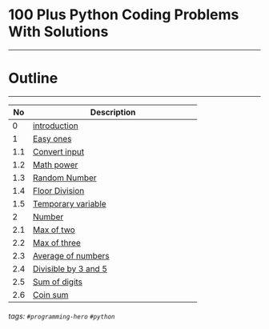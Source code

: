 # 100 Plus Python Coding Problems With Solutions
---

# Outline
---

| No  | <div style="width:320px"> Description </div> |
| --- | -------------------------------------------- |
| 0   | [introduction](#)                            |
| 1   | [Easy ones](#)                               |
| 1.1 | [Convert input](#)                           |
| 1.2 | [Math power](#)                              |
| 1.3 | [Random Number](#)                           |
| 1.4 | [Floor Division](#)                          |
| 1.5 | [Temporary variable](#)                      |
| 2   | [Number](#)                                  |
| 2.1 | [Max of two](#)                              |
| 2.2 | [Max of three](#)                            |
| 2.3 | [Average of numbers](#)                      |
| 2.4 | [Divisible by 3 and 5](#)                    |
| 2.5 | [Sum of digits](#)                           |
| 2.6 | [Coin sum](#)                                |


###### tags: `#programming-hero` `#python`